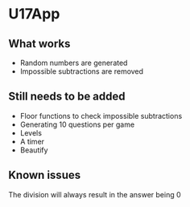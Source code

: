 # U17App

## What works
* Random numbers are generated
* Impossible subtractions are removed

## Still needs to be added
* Floor functions to check impossible subtractions
* Generating 10 questions per game
* Levels
* A timer
* Beautify

## Known issues
The division will always result in the answer being 0